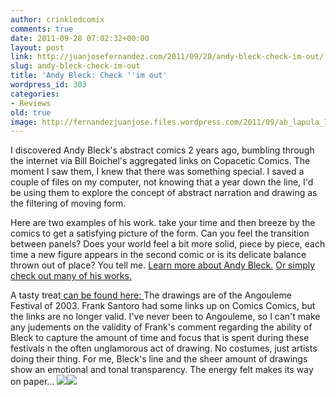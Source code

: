 ```yaml
---
author: crinkledcomix
comments: true
date: 2011-09-28 07:02:32+00:00
layout: post
link: http://juanjosefernandez.com/2011/09/28/andy-bleck-check-im-out/
slug: andy-bleck-check-im-out
title: 'Andy Bleck: Check ''im out'
wordpress_id: 303
categories:
- Reviews
old: true
image: http://fernandezjuanjose.files.wordpress.com/2011/09/ab_lapula_14.jpg
---
```


I discovered Andy Bleck's abstract comics 2 years ago, bumbling through the internet via Bill Boichel's aggregated links on Copacetic Comics. The moment I saw them, I knew that there was something special. I saved a couple of files on my computer, not knowing that a year down the line, I'd be using them to explore the concept of abstract narration and drawing as the filtering of moving form.

Here are two examples of his work. take your time and then breeze by the comics to get a satisfying picture of the form. Can you feel the transition between panels? Does your world feel a bit more solid, piece by piece, each time a new figure appears in the second comic or is its delicate balance thrown out of place? You tell me. [Learn more about Andy Bleck.](http://andybleck.de/index.html) [Or simply check out many of his works.](http://andybleck.de/all.drawings.abstract.html)

A tasty treat[ can be found here: ](http://andybleck.de/drawings.people.small.html)The drawings are of the Angouleme Festival of 2003. Frank Santoro had some links up on Comics Comics, but the links are no longer valid. I've never been to Angouleme, so I can't make any judements on the validity of Frank's comment regarding the ability of Bleck to capture the amount of time and focus that is spent during these festivals n the often unglamorous act of drawing. No costumes, just artists doing their thing. For me, Bleck's line and the sheer amount of drawings show an emotional and tonal transparency. The energy felt makes its way on paper...
[![](http://fernandezjuanjose.files.wordpress.com/2011/09/ab_lapula_14.jpg)](http://fernandezjuanjose.files.wordpress.com/2011/09/ab_lapula_14.jpg)[![](http://fernandezjuanjose.files.wordpress.com/2011/09/ab_lapula_30.jpg)](http://fernandezjuanjose.files.wordpress.com/2011/09/ab_lapula_30.jpg)
